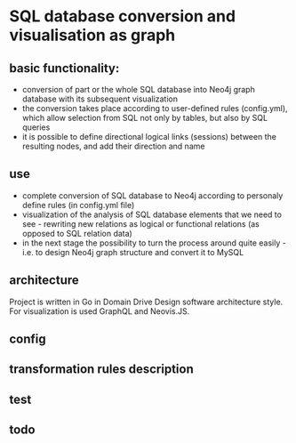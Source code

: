 # SQL database conversion and visualisation as graph

## basic functionality:

- conversion of part or the whole SQL database into Neo4j graph database with its subsequent visualization
- the conversion takes place according to user-defined rules (config.yml), which allow selection from SQL not only by tables, but also by SQL queries
- it is possible to define directional logical links (sessions) between the resulting nodes, and add their direction and name

## use

- complete conversion of SQL database to Neo4j according to personaly define rules (in config.yml file)
- visualization of the analysis of SQL database elements that we need to see - rewriting new relations as logical or functional relations (as opposed to SQL relation data)
- in the next stage the possibility to turn the process around quite easily - i.e. to design Neo4j graph structure and convert it to MySQL

## architecture

Project is written in Go in Domain Drive Design software architecture style. For visualization is used GraphQL and Neovis.JS.

## config

## transformation rules description

## test

## todo
